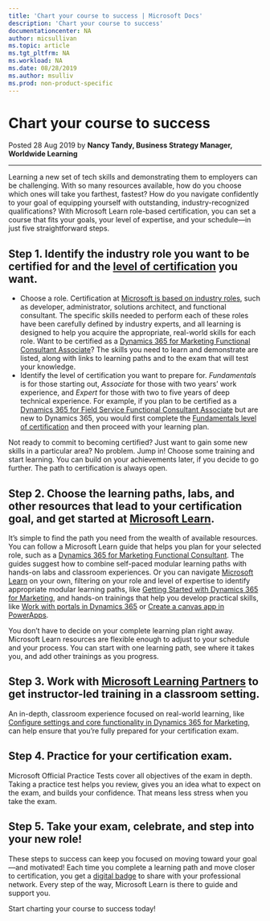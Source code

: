 ```yaml
---
title: 'Chart your course to success | Microsoft Docs'
description: 'Chart your course to success'
documentationcenter: NA 
author: micsullivan
ms.topic: article
ms.tgt_pltfrm: NA
ms.workload: NA
ms.date: 08/28/2019
ms.author: msulliv
ms.prod: non-product-specific
---
```

# Chart your course to success

Posted 28 Aug 2019 by **Nancy Tandy, Business Strategy Manager, Worldwide Learning**

___

Learning a new set of tech skills and demonstrating them to employers can be challenging. With so many resources available, how do you choose which ones will take you farthest, fastest? How do you navigate confidently to your goal of equipping yourself with outstanding, industry-recognized qualifications? With Microsoft Learn role-based certification, you can set a course that fits your goals, your level of expertise, and your schedule—in just five straightforward steps.

## Step 1. Identify the industry role you want to be certified for and the [level of certification](https://www.microsoft.com/learning/certification-overview.aspx) you want.

- Choose a role. Certification at [Microsoft is based on industry roles](https://www.microsoft.com/learning/certification-overview.aspx), such as developer, administrator, solutions architect, and functional consultant. The specific skills needed to perform each of these roles have been carefully defined by industry experts, and all learning is designed to help you acquire the appropriate, real-world skills for each role. Want to be certified as a [Dynamics 365 for Marketing Functional Consultant Associate](https://www.microsoft.com/learning/d365-functional-consultant-marketing.aspx)? The skills you need to learn and demonstrate are listed, along with links to learning paths and to the exam that will test your knowledge.
- Identify the level of certification you want to prepare for. _Fundamentals_ is for those starting out, _Associate_ for those with two years’ work experience, and _Expert_ for those with two to five years of deep technical experience. For example, if you plan to be certified as a [Dynamics 365 for Field Service Functional Consultant Associate](https://www.microsoft.com/learning/d365-functional-consultant-field-service.aspx) but are new to Dynamics 365, you would first complete the [Fundamentals level of certification](https://www.microsoft.com/learning/d365-fundamentals.aspx) and then proceed with your learning plan.

Not ready to commit to becoming certified? Just want to gain some new skills in a particular area? No problem. Jump in! Choose some training and start learning. You can build on your achievements later, if you decide to go further. The path to certification is always open.

## Step 2. Choose the learning paths, labs, and other resources that lead to your certification goal, and  get started at [Microsoft Learn](https://docs.microsoft.com/learn/browse/?WT.mc_id=mslearning82819__browse1-blog-wwl).

It’s simple to find the path you need from the wealth of available resources. You can follow a Microsoft Learn guide that helps you plan for your selected role, such as a [Dynamics 365 for Marketing Functional Consultant](https://query.prod.cms.rt.microsoft.com/cms/api/am/binary/RE35I7b). The guides suggest how to combine self-paced modular learning paths with hands-on labs and classroom experiences. Or you can navigate [Microsoft Learn](https://docs.microsoft.com/learn/browse/?WT.mc_id=mslearning82819__browse2-blog-wwl) on your own, filtering on your role and level of expertise to identify appropriate modular learning paths, like [Getting Started with Dynamics 365 for Marketing](https://docs.microsoft.com/learn/paths/get-started-with-marketing/?WT.mc_id=mslearning82819__dynamicsformarketing_path-blog-wwl), and hands-on trainings that help you develop practical skills, like [Work with portals in Dynamics 365](https://docs.microsoft.com/learn/paths/work-with-portals-in-dynamics-365/?WT.mc_id=mslearning82819__portalsindynamics_path-blog-wwl) or [Create a canvas app in PowerApps](https://docs.microsoft.com/learn/paths/create-powerapps/?WT.mc_id=mslearning82819__powerappscanvas_path-blog-wwl).

You don’t have to decide on your complete learning plan right away. Microsoft Learn resources are flexible enough to adjust to your schedule and your process. You can start with one learning path, see where it takes you, and add other trainings as you progress.

## Step 3. Work with [Microsoft Learning Partners](https://www.microsoft.com/learning/partners.aspx) to get instructor-led training in a classroom setting.

An in-depth, classroom experience focused on real-world learning, like [Configure settings and core functionality in Dynamics 365 for Marketing](https://www.microsoft.com/learning/course.aspx?cid=MB-220T01), can help ensure that you’re fully prepared for your certification exam.

## Step 4. Practice for your certification exam.

Microsoft Official Practice Tests cover all objectives of the exam in depth. Taking a practice test helps you review, gives you an idea what to expect on the exam, and builds your confidence. That means less stress when you take the exam.

## Step 5. Take your exam, celebrate, and step into your new role!

These steps to success can keep you focused on moving toward your goal—and motivated! Each time you complete a learning path and move closer to certification, you get a [digital badge](https://www.microsoft.com/learning/badges.aspx) to share with your professional network. Every step of the way, Microsoft Learn is there to guide and support you.

Start charting your course to success today!